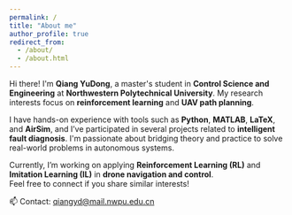 ```yaml
---
permalink: /
title: "About me"
author_profile: true
redirect_from: 
  - /about/
  - /about.html
---
```



Hi there! I'm **Qiang YuDong**, a master's student in **Control Science and Engineering** at **Northwestern Polytechnical University**. My research interests focus on **reinforcement learning** and **UAV path planning**.

I have hands-on experience with tools such as **Python**, **MATLAB**, **LaTeX**, and **AirSim**, and I’ve participated in several projects related to **intelligent fault diagnosis**. I'm passionate about bridging theory and practice to solve real-world problems in autonomous systems.

Currently, I’m working on applying **Reinforcement Learning (RL)** and **Imitation Learning (IL)** in **drone navigation and control**.  
Feel free to connect if you share similar interests!

📫 Contact: [qiangyd@mail.nwpu.edu.cn](mailto:qiangyd@mail.nwpu.edu.cn)


